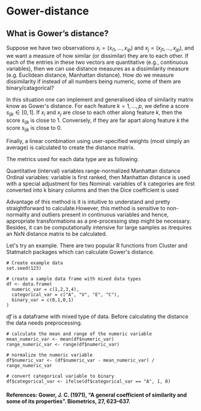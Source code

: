 # Gower-distance

## What is Gower’s distance?

Suppose we have two observations $x_i = (x_{i1}, \dots, x_{ip})$ and $x_j = (x_{j1}, \dots, x_{jp})$, and we want a measure of how similar (or dissimilar) they are to each other. If each of the entries in these two vectors are quantitative (e.g., continuous variables), then we can use distance measures as a dissimilarity measure (e.g. Euclidean distance, Manhattan distance). How do we measure dissimilarity if instead of all numbers being numeric, some of them are binary/catagorical?

In this situation one can implement and generalised idea of similarity matrix know as Gower's distance. For each feature $k = 1, \dots, p$, we define a score $s_{ijk} \in [0,1]$. If $x_i$ and $x_j$ are close to each other along feature $k$, then the score $s_{ijk}$ is close to $1$. Conversely, if they are far apart along feature $k$ the score $s_{ijk}$ is close to $0$.

Finally, a linear combination using user-specified weights (most simply an average) is calculated to create the distance matrix.

The metrics used for each data type are as following:

Quantitative (interval) variables range-normalized Manhattan distance
Ordinal variables: variable is first ranked, then Manhattan distance is used with a special adjustment for ties
Nominal: variables of k categories are first converted into k binary columns and then the Dice coefficient is used

Advantage of this method is it is intuitive to understand and pretty straightforward to calculate.However, this method is sensitive to non-normality and outliers present in continuous variables and hence, appropriate transformations as a pre-processing step might be necessary. Besides, it can be computationally intensive for large samples as itrequires an NxN distance matrix to be calculated.

Let's try an example. There are two popular R functions from Cluster and Statmatch packages which can calculate Gower's distance.


```
# Create example data
set.seed(123)

# create a sample data frame with mixed data types
df <- data.frame(
  numeric_var = c(1,2,3,4),
  categorical_var = c("A", "V", "E", "C"),
  binary_var = c(0,1,0,1)
)

```
$df$ is a dataframe with mixed type of data. Before calculating the distance the data needs preprocessing.

```
# calculate the mean and range of the numeric variable
mean_numeric_var <- mean(df$numeric_var)
range_numeric_var <- range(df$numeric_var)

# normalize the numeric variable
df$numeric_var <- (df$numeric_var - mean_numeric_var) / range_numeric_var

# convert categorical variable to binary
df$categorical_var <- ifelse(df$categorical_var == "A", 1, 0)
```










#### References: Gower, J. C. (1971), “A general coefficient of similarity and some of its properties”. Biometrics, 27, 623–637.




